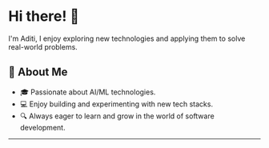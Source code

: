 # Hi there! 👋

I'm Aditi, I enjoy exploring new technologies and applying them to solve real-world problems. 

## 🚀 About Me
- 🎓 Passionate about AI/ML technologies.
- 💻 Enjoy building and experimenting with new tech stacks.
- 🔍 Always eager to learn and grow in the world of software development.

---



